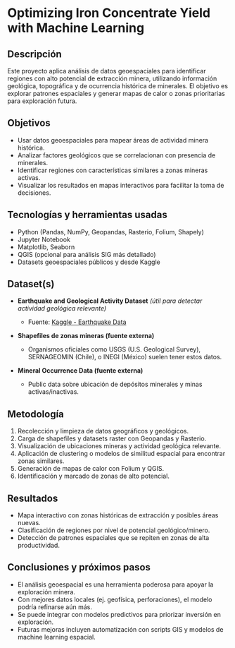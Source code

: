 # Optimizing Iron Concentrate Yield with Machine Learning

## Descripción  
Este proyecto aplica análisis de datos geoespaciales para identificar regiones con alto potencial de extracción minera, utilizando información geológica, topográfica y de ocurrencia histórica de minerales. El objetivo es explorar patrones espaciales y generar mapas de calor o zonas prioritarias para exploración futura.

## Objetivos  
- Usar datos geoespaciales para mapear áreas de actividad minera histórica.  
- Analizar factores geológicos que se correlacionan con presencia de minerales.  
- Identificar regiones con características similares a zonas mineras activas.  
- Visualizar los resultados en mapas interactivos para facilitar la toma de decisiones.

## Tecnologías y herramientas usadas  
- Python (Pandas, NumPy, Geopandas, Rasterio, Folium, Shapely)  
- Jupyter Notebook  
- Matplotlib, Seaborn  
- QGIS (opcional para análisis SIG más detallado)  
- Datasets geoespaciales públicos y desde Kaggle

## Dataset(s)  
- **Earthquake and Geological Activity Dataset** *(útil para detectar actividad geológica relevante)*  
  - Fuente: [Kaggle - Earthquake Data](https://www.kaggle.com/datasets/usgs/earthquake-database)  

- **Shapefiles de zonas mineras (fuente externa)**  
  - Organismos oficiales como USGS (U.S. Geological Survey), SERNAGEOMIN (Chile), o INEGI (México) suelen tener estos datos.  

- **Mineral Occurrence Data (fuente externa)**  
  - Public data sobre ubicación de depósitos minerales y minas activas/inactivas.

## Metodología  
1. Recolección y limpieza de datos geográficos y geológicos.  
2. Carga de shapefiles y datasets raster con Geopandas y Rasterio.  
3. Visualización de ubicaciones mineras y actividad geológica relevante.  
4. Aplicación de clustering o modelos de similitud espacial para encontrar zonas similares.  
5. Generación de mapas de calor con Folium y QGIS.  
6. Identificación y marcado de zonas de alto potencial.

## Resultados  
- Mapa interactivo con zonas históricas de extracción y posibles áreas nuevas.  
- Clasificación de regiones por nivel de potencial geológico/minero.  
- Detección de patrones espaciales que se repiten en zonas de alta productividad.


## Conclusiones y próximos pasos  
- El análisis geoespacial es una herramienta poderosa para apoyar la exploración minera.  
- Con mejores datos locales (ej. geofísica, perforaciones), el modelo podría refinarse aún más.  
- Se puede integrar con modelos predictivos para priorizar inversión en exploración.  
- Futuras mejoras incluyen automatización con scripts GIS y modelos de machine learning espacial.


